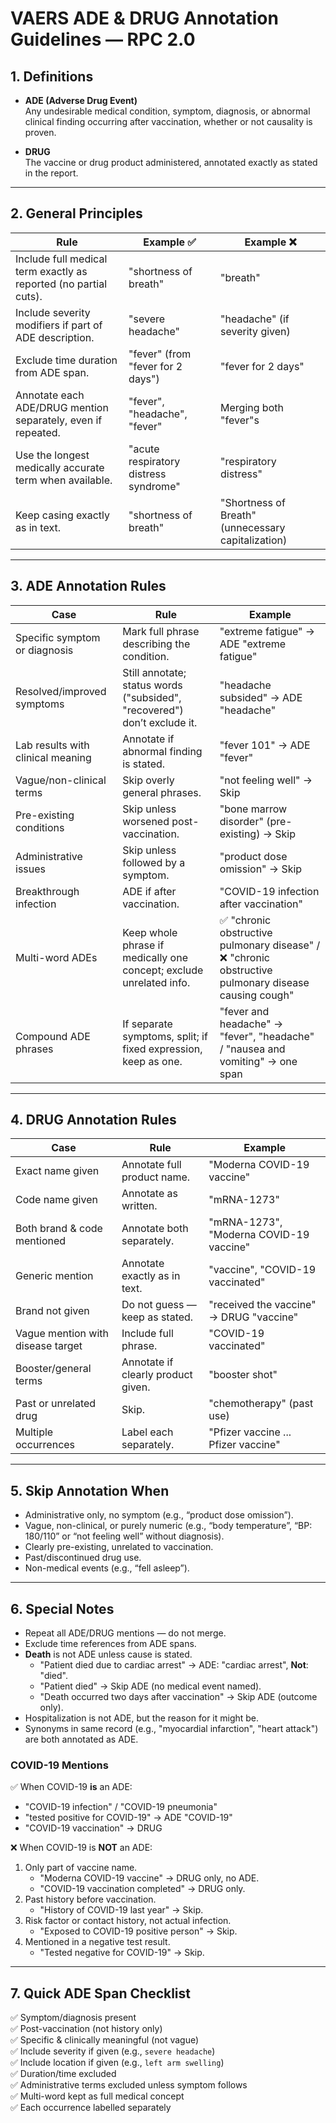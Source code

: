 # VAERS ADE & DRUG Annotation Guidelines — RPC 2.0

## 1. Definitions

- **ADE (Adverse Drug Event)**  
  Any undesirable medical condition, symptom, diagnosis, or abnormal clinical finding occurring after vaccination, whether or not causality is proven.

- **DRUG**  
  The vaccine or drug product administered, annotated exactly as stated in the report.

---

## 2. General Principles

| Rule                                                             | Example ✅                            | Example ❌                                        |
|------------------------------------------------------------------|---------------------------------------|----------------------------------------------------|
| Include full medical term exactly as reported (no partial cuts). | "shortness of breath"                 | "breath"                                           |
| Include severity modifiers if part of ADE description.           | "severe headache"                     | "headache" (if severity given)                     |
| Exclude time duration from ADE span.                             | "fever" (from "fever for 2 days")     | "fever for 2 days"                                 |
| Annotate each ADE/DRUG mention separately, even if repeated.     | "fever", "headache", "fever"          | Merging both "fever"s                              |
| Use the longest medically accurate term when available.          | "acute respiratory distress syndrome" | "respiratory distress"                             |
| Keep casing exactly as in text.                                  | "shortness of breath"                 | "Shortness of Breath" (unnecessary capitalization) |

---

## 3. ADE Annotation Rules

| Case                              | Rule                                                                     | Example                                                                                             |
|-----------------------------------|--------------------------------------------------------------------------|-----------------------------------------------------------------------------------------------------|
| Specific symptom or diagnosis     | Mark full phrase describing the condition.                               | "extreme fatigue" → ADE "extreme fatigue"                                                           |
| Resolved/improved symptoms        | Still annotate; status words ("subsided", "recovered") don’t exclude it. | "headache subsided" → ADE "headache"                                                                |
| Lab results with clinical meaning | Annotate if abnormal finding is stated.                                  | "fever 101" → ADE "fever"                                                                           |
| Vague/non-clinical terms          | Skip overly general phrases.                                             | "not feeling well" → Skip                                                                           |
| Pre-existing conditions           | Skip unless worsened post-vaccination.                                   | "bone marrow disorder" (pre-existing) → Skip                                                        |
| Administrative issues             | Skip unless followed by a symptom.                                       | "product dose omission" → Skip                                                                      |
| Breakthrough infection            | ADE if after vaccination.                                                | "COVID-19 infection after vaccination"                                                              |
| Multi-word ADEs                   | Keep whole phrase if medically one concept; exclude unrelated info.      | ✅ "chronic obstructive pulmonary disease" / ❌ "chronic obstructive pulmonary disease causing cough" |
| Compound ADE phrases              | If separate symptoms, split; if fixed expression, keep as one.           | "fever and headache" → "fever", "headache" / "nausea and vomiting" → one span                       |

---

## 4. DRUG Annotation Rules

| Case                              | Rule                               | Example                                 |
|-----------------------------------|------------------------------------|-----------------------------------------|
| Exact name given                  | Annotate full product name.        | "Moderna COVID-19 vaccine"              |
| Code name given                   | Annotate as written.               | "mRNA-1273"                             |
| Both brand & code mentioned       | Annotate both separately.          | "mRNA-1273", "Moderna COVID-19 vaccine" |
| Generic mention                   | Annotate exactly as in text.       | "vaccine", "COVID-19 vaccinated"        |
| Brand not given                   | Do not guess — keep as stated.     | "received the vaccine" → DRUG "vaccine" |
| Vague mention with disease target | Include full phrase.               | "COVID-19 vaccinated"                   |
| Booster/general terms             | Annotate if clearly product given. | "booster shot"                          |
| Past or unrelated drug            | Skip.                              | "chemotherapy" (past use)               |
| Multiple occurrences              | Label each separately.             | "Pfizer vaccine ... Pfizer vaccine"     |

---

## 5. Skip Annotation When

- Administrative only, no symptom (e.g., “product dose omission”).
- Vague, non-clinical, or purely numeric (e.g., “body temperature”, “BP: 180/110” or “not feeling well” without diagnosis).
- Clearly pre-existing, unrelated to vaccination.
- Past/discontinued drug use.
- Non-medical events (e.g., “fell asleep”).

---

## 6. Special Notes

- Repeat all ADE/DRUG mentions — do not merge.
- Exclude time references from ADE spans.
- **Death** is not ADE unless cause is stated.  
  - "Patient died due to cardiac arrest" → ADE: "cardiac arrest", **Not**: "died".
  - "Patient died" → Skip ADE (no medical event named).
  - "Death occurred two days after vaccination" → Skip ADE (outcome only).
- Hospitalization is not ADE, but the reason for it might be.
- Synonyms in same record (e.g., "myocardial infarction", "heart attack") are both annotated as ADE.

### COVID-19 Mentions

✅ When COVID-19 **is** an ADE:  
- "COVID-19 infection" / "COVID-19 pneumonia"  
- "tested positive for COVID-19" → ADE "COVID-19"  
- "COVID-19 vaccination" → DRUG

❌ When COVID-19 is **NOT** an ADE:  
1. Only part of vaccine name.  
   - "Moderna COVID-19 vaccine" → DRUG only, no ADE.  
   - "COVID-19 vaccination completed" → DRUG only.
2. Past history before vaccination.  
   - "History of COVID-19 last year" → Skip.
3. Risk factor or contact history, not actual infection.  
   - "Exposed to COVID-19 positive person" → Skip.
4. Mentioned in a negative test result.  
   - "Tested negative for COVID-19" → Skip.

---

## 7. Quick ADE Span Checklist

✅ Symptom/diagnosis present  
✅ Post-vaccination (not history only)  
✅ Specific & clinically meaningful (not vague)  
✅ Include severity if given (e.g., `severe headache`)  
✅ Include location if given (e.g., `left arm swelling`)  
✅ Duration/time excluded  
✅ Administrative terms excluded unless symptom follows  
✅ Multi-word kept as full medical concept  
✅ Each occurrence labelled separately  
